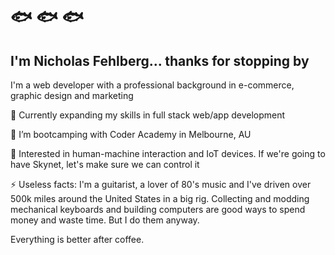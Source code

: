 # 	🐟	🐟	🐟
## I'm Nicholas Fehlberg... thanks for stopping by

I'm a web developer with a professional background in e-commerce, graphic design and marketing

🔭  Currently expanding my skills in full stack web/app development

🌱  I’m bootcamping with Coder Academy in Melbourne, AU

💬  Interested in human-machine interaction and IoT devices. If we're going to have Skynet, let's make sure we can control it

⚡   Useless facts: I'm a guitarist, a lover of 80's music and I've driven over 500k miles around the United States in a big rig. Collecting and modding mechanical keyboards and building computers are good ways to spend money and waste time. But I do them anyway.

Everything is better after coffee.

